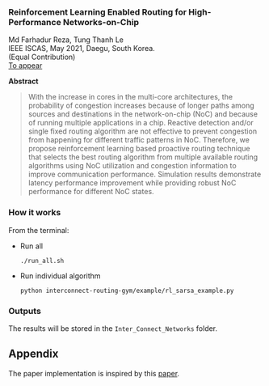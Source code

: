 ### Reinforcement Learning Enabled Routing for High-Performance Networks-on-Chip

Md Farhadur Reza, Tung Thanh Le <br>
IEEE ISCAS, May 2021, Daegu, South Korea. <br>
(Equal Contribution) <br>
[To appear][paper-url] <br>


**Abstract**

> With the increase in cores in the multi-core architectures, the probability of congestion increases because of longer paths among sources and destinations in the network-on-chip (NoC) and because of running multiple applications in a chip. Reactive detection and/or single fixed routing algorithm are not effective to prevent congestion from happening for different traffic patterns in NoC. Therefore, we propose reinforcement learning based proactive routing technique that selects the best routing algorithm from multiple available routing algorithms using NoC utilization and congestion information to improve communication performance. Simulation results demonstrate latency performance improvement while providing robust NoC performance for different NoC states.




### How it works
From the terminal:
* Run all
	```"bash"
	./run_all.sh
	```

* Run individual algorithm
	```"Python"
	python interconnect-routing-gym/example/rl_sarsa_example.py
	```

### Outputs
The results will be stored in the `Inter_Connect_Networks` folder.


## Appendix

The paper implementation is inspired by this [paper][NOCS-19-ICN-url].<br>



<!-- ## Appendix

[CompArch - gem5/garnet tutorial](http://tusharkrishna.ece.gatech.edu/teaching/garnet_gt/)

[Running garnet](http://pwp.gatech.edu/ece-tushar/wp-content/uploads/sites/175/2019/01/Lab1.pdf)

<img src="https://github.com/huckiyang/inconnect-routing-gym/blob/master/ok_1.png" width="400">

### Environment Setup

```"shell"
$sudo apt-get install g++
$sudo apt-get install python
$sudo apt-get install python-dev
$sudo apt-get install swig
$sudo apt-get install zlib
$sudo apt-get install m4

```

### Downloading gem5

Official gem5 from [google git](https://gem5.googlesource.com/)

```
hg clone /nethome/tkrishna3/teaching/simulators/gem5/repo/gem5
```

- ``hg status`` shows what files have been modified in your repository

- ``hg diff`` shows a diff of the modified files.

### How to use it
Import the module in the src directry
* It provides integration with Garnet2.0 in gem5 with the custom-defined RL-alagirithm 
```"python"
from icn_gym import icn_routing_gym as ir-gym
```
### Example
We provide examples of baseline (xy routing)
```
example/Baseline_xyRouting_example.py
```
We provides the example of three RL-alagorithms we present in the paper
```
example/rl_QLearning_example.py
example/rl_sarsa_example.py
example/rl_expected_sarsa_example.py
```
### Example of NoC statistics from Garnet2.0 in gem5
```
network_stats.txt
```
 -->
<!-- MARK DOWN -->
[paper-url]: https://
[NOCS-19-ICN-url]: https://arxiv.org/pdf/1908.04484.pdf


